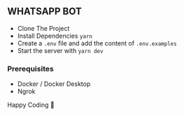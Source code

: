 ## WHATSAPP BOT

- Clone The Project
- Install Dependencies `yarn`
- Create a `.env` file and add the content of `.env.examples`
- Start the server with `yarn dev`

### Prerequisites

- Docker / Docker Desktop
- Ngrok

Happy Coding 🚀
